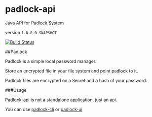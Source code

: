 padlock-api 
===========

Java API for Padlock System

version `1.0.0-0-SNAPSHOT`

[![Build Status](https://api.shippable.com/projects/54465974b904a4b21567c7ee/badge?branchName=master)](https://app.shippable.com/projects/54465974b904a4b21567c7ee/builds/latest)

##Padlock

Padlock is a simple local password manager. 

Store an encrypted file in your file system and point padlock to it. 

Padlock files are encrypted on a Secret and a hash of your password. 

###Usage

Padlock-api is not a standalone application, just an api.

You can use [padlock-cli](https://github.com/s3nd3r5/padlock-cli)
or [padlock-ui](https://github.com/s3nd3r5/padlock-ui)


